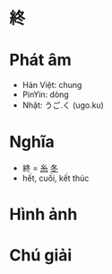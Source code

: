 # 終

# Phát âm
* Hán Việt: chung
* PinYin: dòng
* Nhật: うご.く (ugo.ku)

# Nghĩa
* 終 = [糸](糸.md) [冬](冬.md)
* hết, cuối, kết thúc

# Hình ảnh

# Chú giải

<script>window.HANZI_FIELD='終';</script>